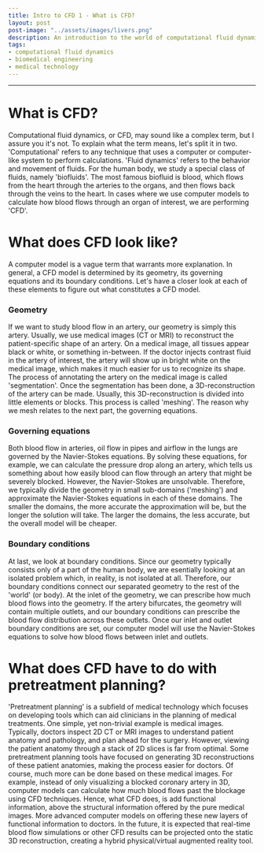 ```yaml
---
title: Intro to CFD 1 - What is CFD? 
layout: post
post-image: "../assets/images/livers.png"
description: An introduction to the world of computational fluid dynamics.
tags:
- computational fluid dynamics
- biomedical engineering
- medical technology
---
```

----

# What is CFD?

Computational fluid dynamics, or CFD, may sound like a complex term, but I assure you it's not. To explain what the term means, let's split it in two. 'Computational' refers to any technique that uses a computer or computer-like system to perform calculations. 'Fluid dynamics' refers to the behavior and movement of fluids. For the human body, we study a special class of fluids, namely 'biofluids'. The most famous biofluid is blood, which flows from the heart through the arteries to the organs, and then flows back through the veins to the heart. In cases where we use computer models to calculate how blood flows through an organ of interest, we are performing 'CFD'. 

# What does CFD look like? 
A computer model is a vague term that warrants more explanation. In general, a CFD model is determined by its geometry, its governing equations and its boundary conditions. Let's have a closer look at each of these elements to figure out what constitutes a CFD model. 

### Geometry 
If we want to study blood flow in an artery, our geometry is simply this artery. Usually, we use medical images (CT or MRI) to reconstruct the patient-specific shape of an artery. On a medical image, all tissues appear black or white, or something in-between. If the doctor injects contrast fluid in the artery of interest, the artery will show up in bright white on the medical image, which makes it much easier for us to recognize its shape. The process of annotating the artery on the medical image is called 'segmentation'. Once the segmentation has been done, a 3D-reconstruction of the artery can be made. Usually, this 3D-reconstruction is divided into little elements or blocks. This process is called 'meshing'. The reason why we mesh relates to the next part, the governing equations. 

### Governing equations 
Both blood flow in arteries, oil flow in pipes and airflow in the lungs are governed by the Navier-Stokes equations. By solving these equations, for example, we can calculate the pressure drop along an artery, which tells us something about how easily blood can flow through an artery that might be severely blocked. However, the Navier-Stokes are unsolvable. Therefore, we typically divide the geometry in small sub-domains ('meshing') and approximate the Navier-Stokes equations in each of these domains. The smaller the domains, the more accurate the approximation will be, but the longer the solution will take. The larger the domains, the less accurate, but the overall model will be cheaper. 

### Boundary conditions 
At last, we look at boundary conditions. Since our geometry typically consists only of a part of the human body, we are esentially looking at an isolated problem which, in reality, is not isolated at all. Therefore, our boundary conditions connect our separated geometry to the rest of the 'world' (or body). At the inlet of the geometry, we can prescribe how much blood flows into the geometry. If the artery bifurcates, the geometry will contain multiple outlets, and our boundary conditions can prescribe the blood flow distribution across these outlets. Once our inlet and outlet boundary conditions are set, our computer model will use the Navier-Stokes equations to solve how blood flows between inlet and outlets. 

# What does CFD have to do with pretreatment planning? 
'Pretreatment planning' is a subfield of medical technology which focuses on developing tools which can aid clinicians in the planning of medical treatments. One simple, yet non-trivial example is medical images. Typically, doctors inspect 2D CT or MRI images to understand patient anatomy and pathology, and plan ahead for the surgery. However, viewing the patient anatomy through a stack of 2D slices is far from optimal. Some pretreatment planning tools have focused on generating 3D reconstructions of these patient anatomies, making the process easier for doctors. Of course, much more can be done based on these medical images. For example, instead of only visualizing a blocked coronary artery in 3D, computer models can calculate how much blood flows past the blockage using CFD techniques. Hence, what CFD does, is add functional information, above the structural information offered by the pure medical images. More advanced computer models on offering these new layers of functional information to doctors. In the future, it is expected that real-time blood flow simulations or other CFD results can be projected onto the static 3D reconstruction, creating a hybrid physical/virtual augmented reality tool. 